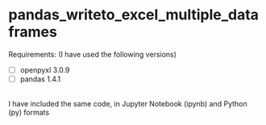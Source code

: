 # pandas_writeto_excel_multiple_dataframes

Requirements: (I have used the following versions)

- [ ] openpyxl                  3.0.9
- [ ] pandas                    1.4.1
<br>
I have included the same code, in Jupyter Notebook (ipynb) and Python (py) formats
